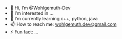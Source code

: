 - 👋 Hi, I’m @Wohlgemuth-Dev
- 👀 I’m interested in ...
- 🌱 I’m currently learning c++, python, java
- 📫 How to reach me: wohlgemuth.dev@gmail.com
- ⚡ Fun fact: ...

<!---
Wohlgemuth-Dev/Wohlgemuth-Dev is a ✨ special ✨ repository because its `README.md` (this file) appears on your GitHub profile.
You can click the Preview link to take a look at your changes.
--->
